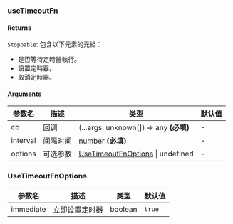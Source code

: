 ### useTimeoutFn

#### Returns
`Stoppable`: 包含以下元素的元組：
- 是否等待定時器執行。
- 設置定時器。
- 取消定時器。

#### Arguments
|参数名|描述|类型|默认值|
|---|---|---|---|
|cb|回调|(...args: unknown[]) => any  **(必填)**|-|
|interval|间隔时间|number  **(必填)**|-|
|options|可选参数|[UseTimeoutFnOptions](#UseTimeoutFnOptions) \| undefined |-|

### UseTimeoutFnOptions

|参数名|描述|类型|默认值|
|---|---|---|---|
|immediate|立即设置定时器|boolean |`true`|